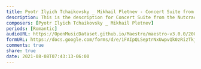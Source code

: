 ```yaml
---
title: Pyotr Ilyich Tchaikovsky _ Mikhail Pletnev - Concert Suite from the Nutcracker (2)
description: This is the description for Concert Suite from the Nutcracker by Pyotr Ilyich Tchaikovsky _ Mikhail Pletnev
composers: [Pyotr Ilyich Tchaikovsky _ Mikhail Pletnev]
periods: [Romantic]
audioURL: https://OpenMusicDataset.github.io/Maestro/maestro-v3.0.0/2004/MIDI-Unprocessed_XP_11_R1_2004_03-04_ORIG_MID--AUDIO_11_R1_2004_03_Track03_wav.midi
formURL: https://docs.google.com/forms/d/e/1FAIpQLSeptrNxUwpvQk0zRizTkjezTSdb7tSQohHQBM2fIahWu5Xk2A/viewform
comments: true
share: true
date: 2021-08-08T07:43:13-06:00
---
```

